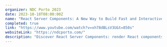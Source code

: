 ```yaml
---
organizer: NDC Porto 2023
date: 2023-10-18T08:00:00Z
name: "React Server Components: A New Way to Build Fast and Interactive Web Apps"
completed: true
link: "https://www.youtube.com/watch?v=xh78dBLsV3U&t=850s"
websiteLink: "https://ndcporto.com/"
description: "Discover React Server Components: render React components on the server, stream them to the client, and build rich, interactive web interfaces with minimal client-side code. Learn how they work, and their benefits over traditional approaches, see real-world examples, and get best practices for adopting them in your projects."
---
```


